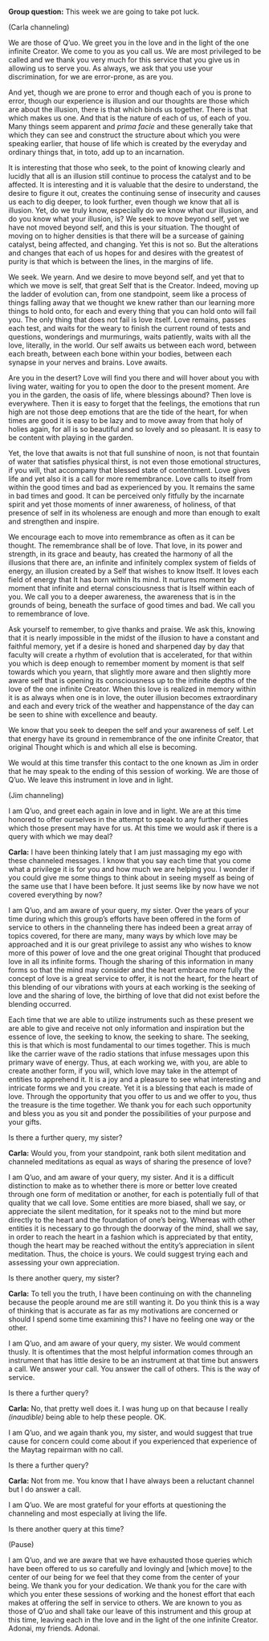 <p class="group-question"><strong>Group question:</strong> This week we are going to take pot luck.</p>
<p class="channel-type">(Carla channeling)</p>
<p>We are those of Q’uo. We greet you in the love and in the light of the one infinite Creator. We come to you as you call us. We are most privileged to be called and we thank you very much for this service that you give us in allowing us to serve you. As always, we ask that you use your discrimination, for we are error-prone, as are you.</p>
<p>And yet, though we are prone to error and though each of you is prone to error, though our experience is illusion and our thoughts are those which are about the illusion, there is that which binds us together. There is that which makes us one. And that is the nature of each of us, of each of you. Many things seem apparent and <em>prima facie</em> and these generally take that which they can see and construct the structure about which you were speaking earlier, that house of life which is created by the everyday and ordinary things that, in toto, add up to an incarnation.</p>
<p>It is interesting that those who seek, to the point of knowing clearly and lucidly that all is an illusion still continue to process the catalyst and to be affected. It is interesting and it is valuable that the desire to understand, the desire to figure it out, creates the continuing sense of insecurity and causes us each to dig deeper, to look further, even though we know that all is illusion. Yet, do we truly know, especially do we know what our illusion, and do you know what your illusion, is? We seek to move beyond self, yet we have not moved beyond self, and this is your situation. The thought of moving on to higher densities is that there will be a surcease of gaining catalyst, being affected, and changing. Yet this is not so. But the alterations and changes that each of us hopes for and desires with the greatest of purity is that which is between the lines, in the margins of life.</p>
<p>We seek. We yearn. And we desire to move beyond self, and yet that to which we move is self, that great Self that is the Creator. Indeed, moving up the ladder of evolution can, from one standpoint, seem like a process of things falling away that we thought we knew rather than our learning more things to hold onto, for each and every thing that you can hold onto will fail you. The only thing that does not fail is love itself. Love remains, passes each test, and waits for the weary to finish the current round of tests and questions, wonderings and murmurings, waits patiently, waits with all the love, literally, in the world. Our self awaits us between each word, between each breath, between each bone within your bodies, between each synapse in your nerves and brains. Love awaits.</p>
<p>Are you in the desert? Love will find you there and will hover about you with living water, waiting for you to open the door to the present moment. Are you in the garden, the oasis of life, where blessings abound? Then love is everywhere. Then it is easy to forget that the feelings, the emotions that run high are not those deep emotions that are the tide of the heart, for when times are good it is easy to be lazy and to move away from that holy of holies again, for all is so beautiful and so lovely and so pleasant. It is easy to be content with playing in the garden.</p>
<p>Yet, the love that awaits is not that full sunshine of noon, is not that fountain of water that satisfies physical thirst, is not even those emotional structures, if you will, that accompany that blessed state of contentment. Love gives life and yet also it is a call for more remembrance. Love calls to itself from within the good times and bad as experienced by you. It remains the same in bad times and good. It can be perceived only fitfully by the incarnate spirit and yet those moments of inner awareness, of holiness, of that presence of self in its wholeness are enough and more than enough to exalt and strengthen and inspire.</p>
<p>We encourage each to move into remembrance as often as it can be thought. The remembrance shall be of love. That love, in its power and strength, in its grace and beauty, has created the harmony of all the illusions that there are, an infinite and infinitely complex system of fields of energy, an illusion created by a Self that wishes to know Itself. It loves each field of energy that It has born within Its mind. It nurtures moment by moment that infinite and eternal consciousness that is Itself within each of you. We call you to a deeper awareness, the awareness that is in the grounds of being, beneath the surface of good times and bad. We call you to remembrance of love.</p>
<p>Ask yourself to remember, to give thanks and praise. We ask this, knowing that it is nearly impossible in the midst of the illusion to have a constant and faithful memory, yet if a desire is honed and sharpened day by day that faculty will create a rhythm of evolution that is accelerated, for that within you which is deep enough to remember moment by moment is that self towards which you yearn, that slightly more aware and then slightly more aware self that is opening its consciousness up to the infinite depths of the love of the one infinite Creator. When this love is realized in memory within it is as always when one is in love, the outer illusion becomes extraordinary and each and every trick of the weather and happenstance of the day can be seen to shine with excellence and beauty.</p>
<p>We know that you seek to deepen the self and your awareness of self. Let that energy have its ground in remembrance of the one infinite Creator, that original Thought which is and which all else is becoming.</p>
<p>We would at this time transfer this contact to the one known as Jim in order that he may speak to the ending of this session of working. We are those of Q’uo. We leave this instrument in love and in light.</p>
<p class="channel-type">(Jim channeling)</p>
<p>I am Q’uo, and greet each again in love and in light. We are at this time honored to offer ourselves in the attempt to speak to any further queries which those present may have for us. At this time we would ask if there is a query with which we may deal?</p>
<p><strong>Carla:</strong> I have been thinking lately that I am just massaging my ego with these channeled messages. I know that you say each time that you come what a privilege it is for you and how much we are helping you. I wonder if you could give me some things to think about in seeing myself as being of the same use that I have been before. It just seems like by now have we not covered everything by now?</p>
<p>I am Q’uo, and am aware of your query, my sister. Over the years of your time during which this group’s efforts have been offered in the form of service to others in the channeling there has indeed been a great array of topics covered, for there are many, many ways by which love may be approached and it is our great privilege to assist any who wishes to know more of this power of love and the one great original Thought that produced love in all its infinite forms. Though the sharing of this information in many forms so that the mind may consider and the heart embrace more fully the concept of love is a great service to offer, it is not the heart, for the heart of this blending of our vibrations with yours at each working is the seeking of love and the sharing of love, the birthing of love that did not exist before the blending occurred.</p>
<p>Each time that we are able to utilize instruments such as these present we are able to give and receive not only information and inspiration but the essence of love, the seeking to know, the seeking to share. The seeking, this is that which is most fundamental to our times together. This is much like the carrier wave of the radio stations that infuse messages upon this primary wave of energy. Thus, at each working we, with you, are able to create another form, if you will, which love may take in the attempt of entities to apprehend it. It is a joy and a pleasure to see what interesting and intricate forms we and you create. Yet it is a blessing that each is made of love. Through the opportunity that you offer to us and we offer to you, thus the treasure is the time together. We thank you for each such opportunity and bless you as you sit and ponder the possibilities of your purpose and your gifts.</p>
<p>Is there a further query, my sister?</p>
<p><strong>Carla:</strong> Would you, from your standpoint, rank both silent meditation and channeled meditations as equal as ways of sharing the presence of love?</p>
<p>I am Q’uo, and am aware of your query, my sister. And it is a difficult distinction to make as to whether there is more or better love created through one form of meditation or another, for each is potentially full of that quality that we call love. Some entities are more biased, shall we say, or appreciate the silent meditation, for it speaks not to the mind but more directly to the heart and the foundation of one’s being. Whereas with other entities it is necessary to go through the doorway of the mind, shall we say, in order to reach the heart in a fashion which is appreciated by that entity, though the heart may be reached without the entity’s appreciation in silent meditation. Thus, the choice is yours. We could suggest trying each and assessing your own appreciation.</p>
<p>Is there another query, my sister?</p>
<p><strong>Carla:</strong> To tell you the truth, I have been continuing on with the channeling because the people around me are still wanting it. Do you think this is a way of thinking that is accurate as far as my motivations are concerned or should I spend some time examining this? I have no feeling one way or the other.</p>
<p>I am Q’uo, and am aware of your query, my sister. We would comment thusly. It is oftentimes that the most helpful information comes through an instrument that has little desire to be an instrument at that time but answers a call. We answer your call. You answer the call of others. This is the way of service.</p>
<p>Is there a further query?</p>
<p><strong>Carla:</strong> No, that pretty well does it. I was hung up on that because I really <em>(inaudible)</em> being able to help these people. OK.</p>
<p>I am Q’uo, and we again thank you, my sister, and would suggest that true cause for concern could come about if you experienced that experience of the Maytag repairman with no call.</p>
<p>Is there a further query?</p>
<p><strong>Carla:</strong> Not from me. You know that I have always been a reluctant channel but I do answer a call.</p>
<p>I am Q’uo. We are most grateful for your efforts at questioning the channeling and most especially at living the life.</p>
<p>Is there another query at this time?</p>
<p class="comment">(Pause)</p>
<p>I am Q’uo, and we are aware that we have exhausted those queries which have been offered to us so carefully and lovingly and [which move] to the center of our being for we feel that they come from the center of your being. We thank you for your dedication. We thank you for the care with which you enter these sessions of working and the honest effort that each makes at offering the self in service to others. We are known to you as those of Q’uo and shall take our leave of this instrument and this group at this time, leaving each in the love and in the light of the one infinite Creator. Adonai, my friends. Adonai.</p>